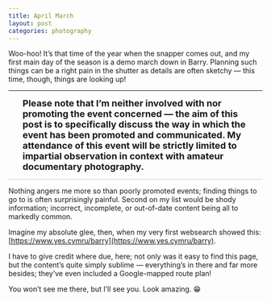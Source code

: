 ```yaml
---
title: April March
layout: post
categories: photography 
---
```


Woo-hoo! It’s that time of the year when the snapper comes out, and my first main day of the season is a demo march down in Barry. Planning such things can be a right pain in the shutter as details are often sketchy&nbsp;— this time, though, things are looking up!

<div id="intro">
<hr>
<span style="display:block; margin-left:2em; margin-right:2em">
<font size="4">
<b>Please note that I’m neither involved with nor promoting the event concerned — the aim of this post is to specifically discuss the way in which the event has been promoted and communicated. My attendance of this event will be strictly limited to impartial observation in context with amateur documentary photography.</b>
</span>
</font>
<hr style="background-color: #ccc">
</div>

Nothing angers me more so than poorly promoted events; finding things to go to is often surprisingly painful. Second on my list would be shody information; incorrect, incomplete, or out-of-date content being all to markedly common. 

Imagine my absolute glee, then, when my very first websearch showed this: [https://www.yes.cymru/barry](https://www.yes.cymru/barry).

I have to give credit where due, here; not only was it easy to find this page, but the content’s quite simply sublime — everything’s in there and far more besides; they’ve even included a Google-mapped route plan! 

You won’t see me there, but I’ll see you. Look amazing. 😁





